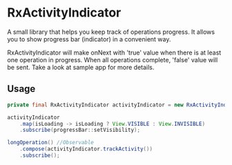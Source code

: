 # RxActivityIndicator

A small library that helps you keep track of operations progress. It allows you to show progress bar (indicator) in a convenient way.

RxActivityIndicator will make onNext with 'true' value when there is at least one operation in progress. When all operations complete, 'false' value will be sent. Take a look at sample app for more details.

Usage
---
```java
private final RxActivityIndicator activityIndicator = new RxActivityIndicator();

activityIndicator
    .map(isLoading -> isLoading ? View.VISIBLE : View.INVISIBLE)
    .subscribe(progressBar::setVisibility);

longOperation() //Observable
    .compose(activityIndicator.trackActivity())
    .subscribe();
```
